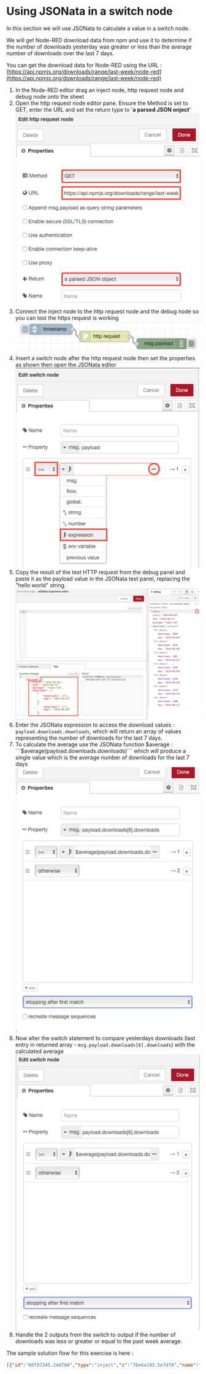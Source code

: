 # Using JSONata in a switch node

In this section we will use JSONata to calculate a value in a switch node.

We will get Node-RED download data from npm and use it to determine if the number of downloads yesterday was greater or less than the average number of downloads over the last 7 days.

You can get the download data for Node-RED using the URL : [https://api.npmjs.org/downloads/range/last-week/node-red](https://api.npmjs.org/downloads/range/last-week/node-red)

1. In the Node-RED editor drag an inject node, http request node and debug node onto the sheet
2. Open the http request node editor pane.  Ensure the Method is set to GET, enter the URL and set the return type to '**a parsed JSON onject**' ![http request properties](image/httpRequest.png)
3. Connect the inject node to the http request node and the debug node so you can test the https request is working ![test flow](image/httpRequestFlow.png)
4. Insert a switch node after the http request node then set the properties as shown then open the JSONata editor ![switch node config](image/switchConfig.png)
5. Copy the result of the test HTTP request from the debug panel and paste it as the payload value in the JSONata test panel, replacing the "hello world" string. ![JSONata test](image/switchJSONataTest.png)
6. Enter the JSONata expression to access the download values : ```payload.downloads.downloads```, which will return an array of values representing the number of downloads for the last 7 days.
7. To calculate the average use the JSONata function $average : ```$average(payload.downloads.downloads)``` which will produce a single value which is the average number of downloads for the last 7 days ![completed JSONata](image/completeJSONataSwitch.png)
8. Now alter the switch statement to compare yesterdays downloads (last entry in returned array - ```msg.payload.downloads[6].downloads```) with the calculated average ![finished switch config](image/completeSwitchCOnfig.png)
9. Handle the 2 outputs from the switch to output if the number of downloads was less or greater or equal to the past week average.

The sample solution flow for this exercise is here :

```JSON
[{"id":"60f97345.24d704","type":"inject","z":"78e6a193.5e7df8","name":"","topic":"","payload":"","payloadType":"date","repeat":"","crontab":"","once":false,"onceDelay":0.1,"x":180,"y":580,"wires":[["2feaf406.cf9f54"]]},{"id":"2feaf406.cf9f54","type":"http request","z":"78e6a193.5e7df8","name":"","method":"GET","ret":"obj","paytoqs":false,"url":"https://api.npmjs.org/downloads/range/last-week/node-red","tls":"","persist":false,"proxy":"","authType":"","x":330,"y":600,"wires":[["a2e91491.07144"]]},{"id":"fb6b184c.34cbb","type":"debug","z":"78e6a193.5e7df8","name":"","active":true,"tosidebar":true,"console":false,"tostatus":false,"complete":"false","x":790,"y":620,"wires":[]},{"id":"a2e91491.07144","type":"switch","z":"78e6a193.5e7df8","name":"","property":"payload.downloads[6].downloads","propertyType":"msg","rules":[{"t":"gte","v":"$average(payload.downloads.downloads)","vt":"jsonata"},{"t":"else"}],"checkall":"true","repair":false,"outputs":2,"x":470,"y":620,"wires":[["78ccde2a.8a133"],["b21d3e64.07f77"]]},{"id":"78ccde2a.8a133","type":"change","z":"78e6a193.5e7df8","name":"","rules":[{"t":"set","p":"payload","pt":"msg","to":"greater or equal","tot":"str"}],"action":"","property":"","from":"","to":"","reg":false,"x":620,"y":600,"wires":[["fb6b184c.34cbb"]]},{"id":"b21d3e64.07f77","type":"change","z":"78e6a193.5e7df8","name":"","rules":[{"t":"set","p":"payload","pt":"msg","to":"less","tot":"str"}],"action":"","property":"","from":"","to":"","reg":false,"x":620,"y":640,"wires":[["fb6b184c.34cbb"]]}]
```